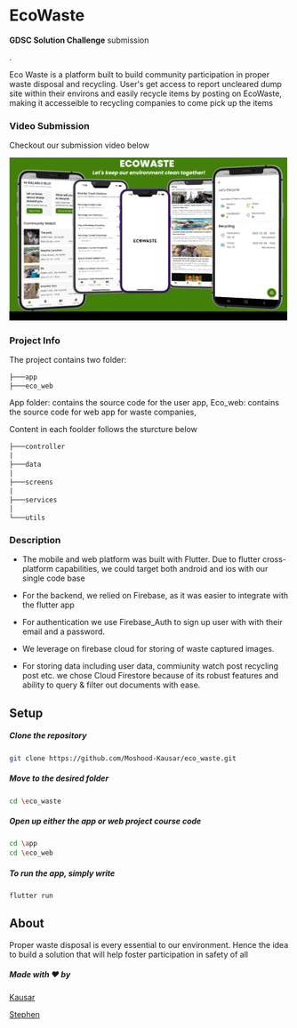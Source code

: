 
<h1 align="left"> EcoWaste </h1>
<p align="left"><b>GDSC Solution Challenge</b> submission</p>.

<p align="left">Eco Waste is a platform built to build community participation in proper waste disposal and recycling. User's get access to report uncleared dump site within their environs and easily recycle items by posting on EcoWaste, making it accesseible to recycling companies to come pick up the items</p>

### Video Submission

Checkout our submission video below

<a href="http://www.youtube.com/">
<img src="designs/app_preview.jpeg" width="500px">                                                                                
</a>

### Project Info

The project contains two folder:

```
├───app
├───eco_web
```

App folder: contains the source code for the user app,
Eco_web: contains the source code for web app for waste companies,

Content in each foolder follows the sturcture below

```
├───controller
|
├───data
|
├───screens
|
├───services
│
└───utils
```

### Description

- The mobile and web platform was built with Flutter.
  Due to flutter cross-platform capabilities, we could
  target both android and ios with our single code base

- For the backend, we relied on Firebase, as it was easier to
  integrate with the flutter app

- For authentication we use Firebase_Auth to sign up user with
  with their email and a password.

- We leverage on firebase cloud for storing of waste captured
  images.

- For storing data including user data, commiunity watch post
  recycling post etc. we chose Cloud Firestore because of its robust
  features and ability to query & filter out documents with ease.

## Setup

##### Clone the repository

```bash
git clone https://github.com/Moshood-Kausar/eco_waste.git
```

##### Move to the desired folder

```bash
cd \eco_waste
```

##### Open up either the app or web project course code

```bash
cd \app
cd \eco_web
```

##### To run the app, simply write

```bash
flutter run
```

## About

Proper waste disposal is every essential to our environment. Hence the idea to build a solution that will help foster participation in safety of all

##### Made with ♥ by

[Kausar](https://github.com/Moshood-Kausar)

[Stephen](https://github.com/SteveOye)

